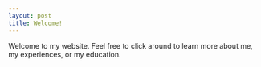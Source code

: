 ```yaml
---
layout: post
title: Welcome!
---
```

Welcome to my website. Feel free to click around to learn more about me, my experiences, or my education. 

